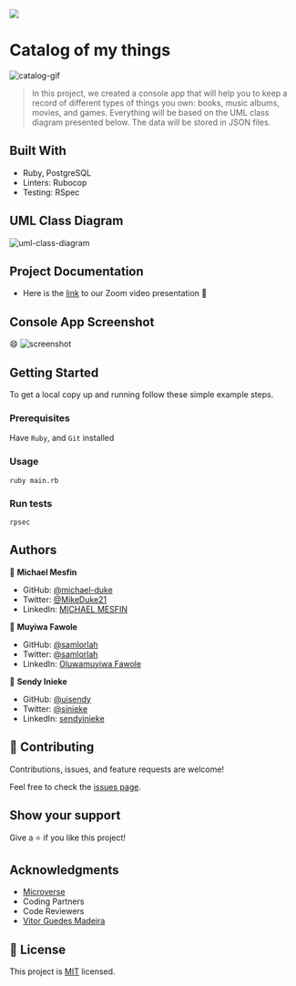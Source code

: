 ![](https://img.shields.io/badge/Microverse-blueviolet)

# Catalog of my things

![catalog-gif](https://user-images.githubusercontent.com/84629565/201518489-05e81aec-40af-4447-8d88-b95a23704fed.gif)

> In this project, we created a console app that will help you to keep a record of different types of things you own: books, music albums, movies, and games. Everything will be based on the UML class diagram presented below. The data will be stored in JSON files.

## Built With

- Ruby, PostgreSQL
- Linters: Rubocop
- Testing: RSpec

## UML Class Diagram

![uml-class-diagram](https://user-images.githubusercontent.com/84629565/201518943-67483738-265d-4219-a9a1-847d57330dcb.png)

## Project Documentation

- Here is the [link](https://drive.google.com/file/d/1l42nFPmeVGO7dZ0ss8YNqSFPSIK5iE_9/view?usp=sharing) to our Zoom video presentation :rocket:

## Console App Screenshot

:smile:
![screenshot](https://user-images.githubusercontent.com/84629565/202241074-51b2dfa4-2383-44f0-a041-c7bdc0d25c27.png)

## Getting Started

To get a local copy up and running follow these simple example steps.

### Prerequisites

Have `Ruby`, and `Git` installed

### Usage

`ruby main.rb`

### Run tests

`rpsec`

## Authors

👤 **Michael Mesfin**

- GitHub: [@michael-duke](https://github.com/michael-duke)
- Twitter: [@MikeDuke21](https://twitter.com/MikeDuke21)
- LinkedIn: [MICHAEL MESFIN](https://linkedin.com/in/https://www.linkedin.com/in/michael-21-duke/)

👤 **Muyiwa Fawole**

- GitHub: [@samlorlah](https://github.com/samlorlah)
- Twitter: [@samlorlah](https://twitter.com/samlorlah)
- LinkedIn: [Oluwamuyiwa Fawole](https://linkedin.com/in/muyiwa-fawole)

👤 **Sendy Inieke**

- GitHub: [@uisendy](https://github.com/uisendy)
- Twitter: [@sinieke](https://twitter.com/Sinieke)
- LinkedIn: [sendyinieke](https://linkedin.com/in/sendyinieke)

## 🤝 Contributing

Contributions, issues, and feature requests are welcome!

Feel free to check the [issues page](../../issues/).

## Show your support

Give a ⭐️ if you like this project!

## Acknowledgments

- [Microverse](microverse.org)
- Coding Partners
- Code Reviewers
- [Vitor Guedes Madeira](https://github.com/VitorGuedesMadeira)

## 📝 License

This project is [MIT](./MIT.md) licensed.
